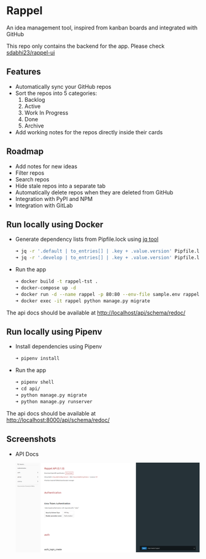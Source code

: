 # Rappel

An idea management tool, inspired from kanban boards and integrated with GitHub

This repo only contains the backend for the app. Please check [sdabhi23/rappel-ui](https://github.com/sdabhi23/rappel-ui)

## Features

- Automatically sync your GitHub repos
- Sort the repos into 5 categories:
  1. Backlog
  2. Active
  3. Work In Progress
  4. Done
  5. Archive
- Add working notes for the repos directly inside their cards

## Roadmap

- Add notes for new ideas
- Filter repos
- Search repos
- Hide stale repos into a separate tab
- Automatically delete repos when they are deleted from GitHub
- Integration with PyPI and NPM
- Integration with GitLab

## Run locally using Docker

- Generate dependency lists from Pipfile.lock using [jq tool](https://stedolan.github.io/jq/)

  ```bash
  ➜ jq -r '.default | to_entries[] | .key + .value.version' Pipfile.lock > requirements.txt
  ➜ jq -r '.develop | to_entries[] | .key + .value.version' Pipfile.lock > requirements-dev.txt
  ```

- Run the app

  ```bash
  ➜ docker build -t rappel-tst .
  ➜ docker-compose up -d
  ➜ docker run -d --name rappel -p 80:80 --env-file sample.env rappel-tst
  ➜ docker exec -it rappel python manage.py migrate
  ```

The api docs should be available at <http://localhost/api/schema/redoc/>

## Run locally using Pipenv

- Install dependencies using Pipenv

  ```bash
  ➜ pipenv install
  ```

- Run the app

  ```bash
  ➜ pipenv shell
  ➜ cd api/
  ➜ python manage.py migrate
  ➜ python manage.py runserver
  ```

The api docs should be available at <http://localhost:8000/api/schema/redoc/>

## Screenshots

- API Docs

  ![api-docs](screenshots/api-docs.png)
